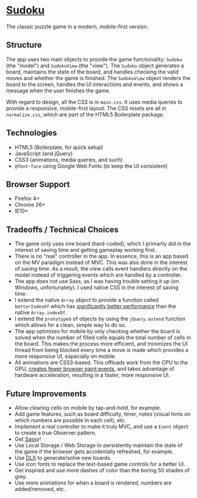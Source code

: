 [Sudoku](http://94e1561.5minfork.com/)
======

The classic puzzle game in a modern, mobile-first version.

## Structure

The app uses two main objects to provide the game functionality: `Sudoku` (the "model") and
`SudokuView` (the "view"). The `Sudoku` object generates a board, maintains the state of the
board, and handles checking the valid moves and whether the game is finished. The `SudokuView`
object renders the board to the screen, handles the UI interactions and events, and shows a
message when the user finishes the game.

With regard to design, all the CSS is in `main.css`. It uses media queries to provide a responsive,
mobile-first layout. The CSS resets are all in `normalize.css`, which are part of the HTML5 Boilerplate
package.


## Technologies

- HTML5 (Boilerplate, for quick setup)
- JavaScript (and jQuery)
- CSS3 (animations, media queries, and such)
- `@font-face` using Google Web Fonts (to keep the UI consistent)

## Browser Support

- Firefox 4+
- Chrome 26+
- IE10+

## Tradeoffs / Technical Choices

- The game only uses one board (hard-coded), which I primarily did in the interest of saving time
and getting gameplay working first.
- There is no "real" controller in the app. In essence, this is an app based on the MV paradigm
instead of MVC. This was also done in the interest of saving time. As a result, the view calls
event handlers directly on the model instead of triggering events which are handled by a controller.
- The app does not use Sass, as I was having trouble setting it up (on Windows, unfortunately). I used native CSS in
the interest of saving time.
- I extend the native `Array` object to provide a function called `betterIndexOf` which has
[significantly better performance](http://jsperf.com/thor-indexof-vs-for/5) than the native `Array.indexOf`.
- I extend the `prototype`s of objects by using the `jQuery.extend` function which allows for a clean, simple
way to do so.
- The app optimizes for mobile by only checking whether the board is solved when the number of filled cells
equals the total number of cells in the board. This makes the process more efficient, and minimizes the UI
thread from being blocked every time a move is made which provides a more responsive UI, especially on mobile.
- All animations are CSS3-based. This offloads work from the CPU to the GPU,
[creates fewer browser paint events](http://www.paulirish.com/2012/why-moving-elements-with-translate-is-better-than-posabs-topleft/),
and takes advantage of hardware acceleration, resulting in a faster, more responsive UI.

## Future Improvements

- Allow clearing cells on mobile by tap-and-hold, for example.
- Add game features, such as board difficulty, timer, notes (visual hints on which numbers are possible in each cell), etc.
- Implement a real controller to make it truly MVC, and use a `Event` object to create a true Observer pattern.
- Get [Sass](http://sass-lang.com/)y!
- Use Local Storage / Web Storage to persistently maintain the state of the game if the browser gets accidentally
refreshed, for example.
- Use [DLX](http://en.wikipedia.org/wiki/Dancing_Links) to generate/solve new boards.
- Use icon fonts to replace the text-based game controls for a better UI.
- Get inspired and use more dashes of color than the boring 50 shades of grey.
- Use more animations for when a board is rendered, numbers are added/removed, etc.
